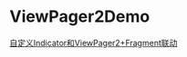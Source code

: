 # ViewPager2Demo
[自定义Indicator和ViewPager2+Fragment联动](https://blog.csdn.net/Myfittinglife/article/details/110134457)
